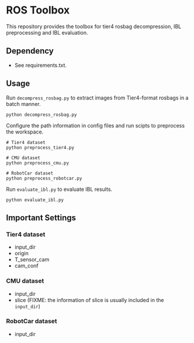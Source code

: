 # ROS Toolbox

This repository provides the toolbox for tier4 rosbag decompression, IBL preprocessing and IBL evaluation.

## Dependency

- See requirements.txt.

## Usage

Run `decompress_rosbag.py` to extract images from Tier4-format rosbags in a batch manner.

```python3
python decompress_rosbag.py
```

Configure the path information in config files and run scipts to preprocess the workspace.

```python3
# Tier4 dataset
python preprocess_tier4.py

# CMU dataset
python preprocess_cmu.py

# RobotCar dataset
python preprocess_robotcar.py
```

Run `evaluate_ibl.py` to evaluate IBL results.

```python3
python evaluate_ibl.py
```

## Important Settings

### Tier4 dataset

- input_dir
- origin
- T_sensor_cam
- cam_conf

### CMU dataset

- input_dir
- slice (FIXME: the information of slice is usually included in the `input_dir`)

### RobotCar dataset

- input_dir
